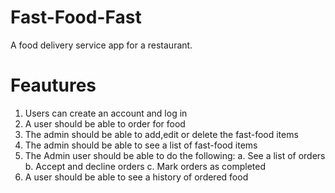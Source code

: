 # Fast-Food-Fast
A food delivery service app for a restaurant.

# Feautures
1. Users can create an account and log in
2. A user should be able to order for food
3. The admin should be able to add,edit or delete the fast-food items
4. The admin should be able to see a list of fast-food items
5. The Admin user should be able to do the following:
 	a. See a list of orders
	b. Accept and decline orders
	c. Mark orders as completed
6. A user should be able to see a history of ordered food
